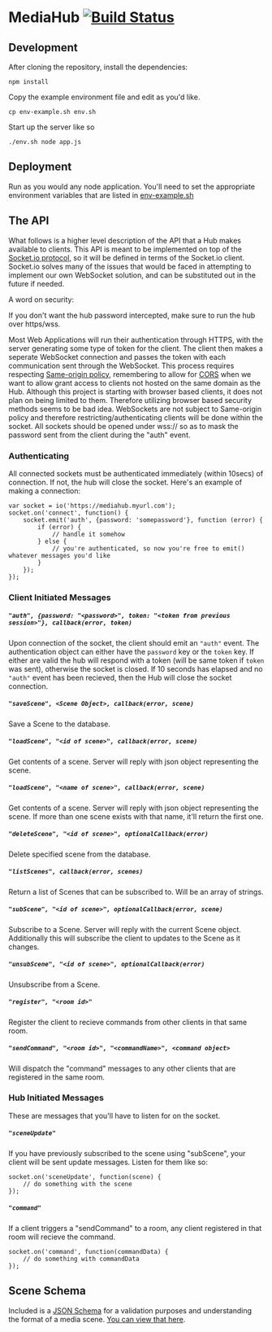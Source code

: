 MediaHub [![Build Status](https://travis-ci.org/Colum-SMA-Dev/MediaHub.svg?branch=master)](https://travis-ci.org/Colum-SMA-Dev/MediaHub)
========

## Development

After cloning the repository, install the dependencies:

```
npm install
```

Copy the example environment file and edit as you'd like.  

```
cp env-example.sh env.sh
```

Start up the server like so

```
./env.sh node app.js
```

## Deployment

Run as you would any node application.  You'll need to set the appropriate environment variables that are listed in [env-example.sh](env-example.sh)

## The API


What follows is a higher level description of the API that a Hub makes available to clients.  This API is meant to be implemented on top of the [Socket.io protocol](https://github.com/Automattic/socket.io-protocol), so it will be defined in terms of the Socket.io client.  Socket.io solves many of the issues that would be faced in attempting to implement our own WebSocket solution, and can be substituted out in the future if needed.

A word on security:

If you don't want the hub password intercepted, make sure to run the hub over https/wss.

Most Web Applications will run their authentication through HTTPS, with the server generating some type of token for the client.  The client then makes a seperate WebSocket connection and passes the token with each communication sent through the WebSocket.  This process requires respecting [Same-origin policy](https://en.wikipedia.org/wiki/Same-origin_policy), remembering to allow for [CORS](https://en.wikipedia.org/wiki/Same-origin_policy#Cross-Origin_Resource_Sharing) when we want to allow grant access to clients not hosted on the same domain as the Hub.  Although this project is starting with browser based clients, it does not plan on being limited to them.  Therefore utilizing browser based security methods seems to be bad idea.  WebSockets are not subject to Same-origin policy and therefore restricting/authenticating clients will be done within the socket.  All sockets should be opened under wss:// so as to mask the password sent from the client during the "auth" event.


### Authenticating

All connected sockets must be authenticated immediately (within 10secs) of connection.  If not, the hub will close the socket.  Here's an example of making a connection:

```
var socket = io('https://mediahub.myurl.com');
socket.on('connect', function() {
    socket.emit('auth', {password: 'somepassword'}, function (error) {
        if (error) {
            // handle it somehow
        } else {
            // you're authenticated, so now you're free to emit() whatever messages you'd like
        }
    });
});
```

### Client Initiated Messages

##### `"auth", {password: "<password>", token: "<token from previous session>"}, callback(error, token)`
Upon connection of the socket, the client should emit an `"auth"` event.  The authentication object can either have the `password` key or the `token` key.  If either are valid the hub will respond with a token (will be same token if `token` was sent), otherwise the socket is closed.  If 10 seconds has elapsed and no `"auth"` event has been recieved, then the Hub will close the socket connection.

##### `"saveScene", <Scene Object>, callback(error, scene)`
Save a Scene to the database.

##### `"loadScene", "<id of scene>", callback(error, scene)`
Get contents of a scene.  Server will reply with json object representing the scene.

##### `"loadScene", "<name of scene>", callback(error, scene)`
Get contents of a scene.  Server will reply with json object representing the scene. If more than one scene exists with that name, it'll return the first one.  


##### `"deleteScene", "<id of scene>", optionalCallback(error)`
Delete specified scene from the database.


##### `"listScenes", callback(error, scenes)`
Return a list of Scenes that can be subscribed to.  Will be an array of strings.

##### `"subScene", "<id of scene>", optionalCallback(error, scene)`
Subscribe to a Scene.  Server will reply with the current Scene object.  Additionally this will subscribe the client to updates to the Scene as it changes. 

##### `"unsubScene", "<id of scene>", optionalCallback(error)`
Unsubscribe from a Scene.

##### `"register", "<room id>"`
Register the client to recieve commands from other clients in that same room.

##### `"sendCommand", "<room id>", "<commandName>", <command object>`
Will dispatch the "command" messages to any other clients that are registered in the same room.



### Hub Initiated Messages

These are messages that you'll have to listen for on the socket. 

##### `"sceneUpdate"`
If you have previously subscribed to the scene using "subScene", your client will be sent update messages.  Listen for them like so:

```
socket.on('sceneUpdate', function(scene) {
    // do something with the scene
});
```

##### `"command"`
If a client triggers a "sendCommand" to a room, any client registered in that room will recieve the command.

```
socket.on('command', function(commandData) {
    // do something with commandData
});
```


## Scene Schema

Included is a [JSON Schema](http://json-schema.org/) for a validation purposes and understanding the format of a media scene.  [You can view that here](media-scene-schema.json).
